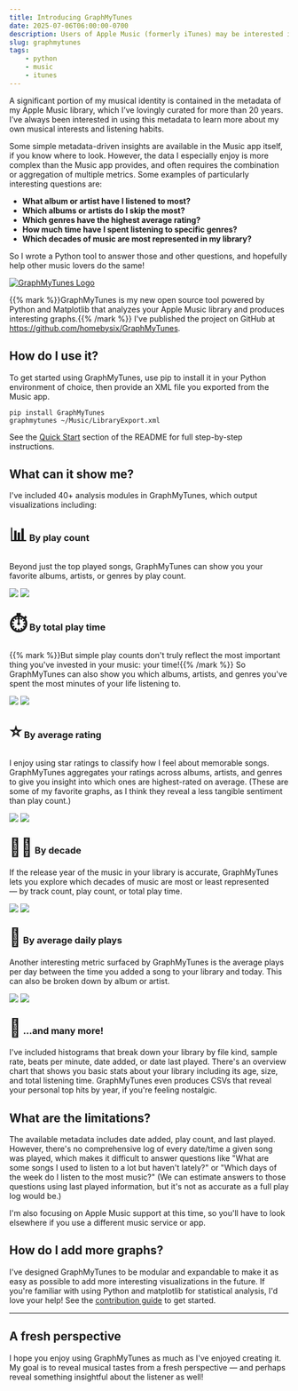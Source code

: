 ```yaml
---
title: Introducing GraphMyTunes
date: 2025-07-06T06:00:00-0700
description: Users of Apple Music (formerly iTunes) may be interested in my new Python-powered tool that generates insightful graphs and visualizations of your music library.
slug: graphmytunes
tags:
    - python
    - music
    - itunes
---
```


A significant portion of my musical identity is contained in the metadata of my Apple Music library, which I’ve lovingly curated for more than 20 years. I’ve always been interested in using this metadata to learn more about my own musical interests and listening habits.

Some simple metadata-driven insights are available in the Music app itself, if you know where to look. However, the data I especially enjoy is more complex than the Music app provides, and often requires the combination or aggregation of multiple metrics. Some examples of particularly interesting questions are:

- **What album or artist have I listened to most?**
- **Which albums or artists do I skip the most?**
- **Which genres have the highest average rating?**
- **How much time have I spent listening to specific genres?**
- **Which decades of music are most represented in my library?**

So I wrote a Python tool to answer those and other questions, and hopefully help other music lovers do the same!

[![GraphMyTunes Logo](../images/graphmytunes-logo.png)](https://github.com/homebysix/GraphMyTunes)

{{% mark %}}GraphMyTunes is my new open source tool powered by Python and Matplotlib that analyzes your Apple Music library and produces interesting graphs.{{% /mark %}} I've published the project on GitHub at https://github.com/homebysix/GraphMyTunes.

## How do I use it?

To get started using GraphMyTunes, use pip to install it in your Python environment of choice, then provide an XML file you exported from the Music app.

    pip install GraphMyTunes
    graphmytunes ~/Music/LibraryExport.xml

See the [Quick Start](https://github.com/homebysix/GraphMyTunes/?tab=readme-ov-file#quick-start) section of the README for full step-by-step instructions.

## What can it show me?

I've included 40+ analysis modules in GraphMyTunes, which output visualizations including:

### <span style="font-size: 2rem;">📊</span> By play count

Beyond just the top played songs, GraphMyTunes can show you your favorite albums, artists, or genres by play count.

![](../images/graphmytunes-artist_plays.png) ![](../images/graphmytunes-genre_plays.png)

### <span style="font-size: 2rem;">⏱️</span> By total play time

{{% mark %}}But simple play counts don't truly reflect the most important thing you've invested in your music: your time!{{% /mark %}} So GraphMyTunes can also show you which albums, artists, and genres you've spent the most minutes of your life listening to.

![](../images/graphmytunes-album_playtime.png) ![](../images/graphmytunes-genre_playtime.png)

### <span style="font-size: 2rem;">⭐️</span> By average rating

I enjoy using star ratings to classify how I feel about memorable songs. GraphMyTunes aggregates your ratings across albums, artists, and genres to give you insight into which ones are highest-rated on average. (These are some of my favorite graphs, as I think they reveal a less tangible sentiment than play count.)

![](../images/graphmytunes-album_avg_rating.png) ![](../images/graphmytunes-artist_avg_rating.png)

### <span style="font-size: 2rem;">🧑‍🎤</span> By decade

If the release year of the music in your library is accurate, GraphMyTunes lets you explore which decades of music are most or least represented — by track count, play count, or total play time.

![](../images/graphmytunes-decade_plays.png) ![](../images/graphmytunes-decade_playtime.png)

### <span style="font-size: 2rem;">🔂</span> By average daily plays

Another interesting metric surfaced by GraphMyTunes is the average plays per day between the time you added a song to your library and today. This can also be broken down by album or artist.

![](../images/graphmytunes-album_avg_daily_plays.png) ![](../images/graphmytunes-artist_avg_daily_plays.png)

### <span style="font-size: 2rem;">🎼</span> ...and many more!

I've included histograms that break down your library by file kind, sample rate, beats per minute, date added, or date last played. There's an overview chart that shows you basic stats about your library including its age, size, and total listening time. GraphMyTunes even produces CSVs that reveal your personal top hits by year, if you're feeling nostalgic.

## What are the limitations?

The available metadata includes date added, play count, and last played. However, there's no comprehensive log of every date/time a given song was played, which makes it difficult to answer questions like "What are some songs I used to listen to a lot but haven't lately?" or "Which days of the week do I listen to the most music?" (We can estimate answers to those questions using last played information, but it's not as accurate as a full play log would be.)

I'm also focusing on Apple Music support at this time, so you'll have to look elsewhere if you use a different music service or app.

## How do I add more graphs?

I've designed GraphMyTunes to be modular and expandable to make it as easy as possible to add more interesting visualizations in the future. If you're familiar with using Python and matplotlib for statistical analysis, I'd love your help! See the [contribution guide](https://github.com/homebysix/GraphMyTunes/blob/main/CONTRIBUTING.md) to get started.

---

## A fresh perspective

I hope you enjoy using GraphMyTunes as much as I've enjoyed creating it. My goal is to reveal musical tastes from a fresh perspective — and perhaps reveal something insightful about the listener as well!
